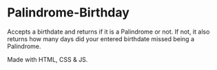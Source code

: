 # Palindrome-Birthday
Accepts a birthdate and returns if it is a Palindrome or not. If not, it also returns how many days did your entered birthdate missed being a Palindrome.

Made with HTML, CSS & JS.
